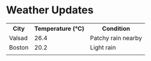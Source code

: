 # Weather Updates

<!-- WEATHER-UPDATE-START -->
<table><tr><th>City</th><th>Temperature (°C)</th><th>Condition</th></tr><tr><td>Valsad</td><td>26.4</td><td>Patchy rain nearby</td></tr><tr><td>Boston</td><td>20.2</td><td>Light rain</td></tr><tr><td></td><td></td><td></td></tr></table>
<!-- WEATHER-UPDATE-END -->
